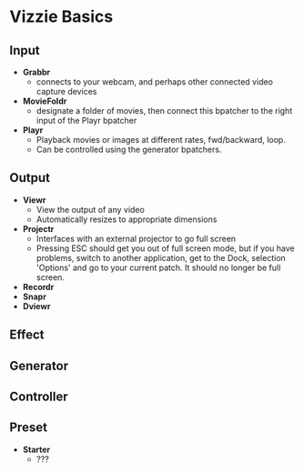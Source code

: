 Vizzie Basics
==============

## Input
- **Grabbr**
    - connects to your webcam, and perhaps other connected video capture devices
- **MovieFoldr**
    - designate a folder of movies, then connect this bpatcher to the right input of the Playr bpatcher
- **Playr**
    - Playback movies or images at different rates, fwd/backward, loop.
    - Can be controlled using the generator bpatchers.

## Output
- **Viewr**
    - View the output of any video
    - Automatically resizes to appropriate dimensions
- **Projectr**
    - Interfaces with an external projector to go full screen
    - Pressing ESC should get you out of full screen mode, but if you have problems, switch to another application, get to the Dock, selection 'Options' and go to your current patch.  It should no longer be full screen.
- **Recordr**
- **Snapr**
- **Dviewr**

## Effect

## Generator

## Controller

## Preset
- **Starter**
    - ???